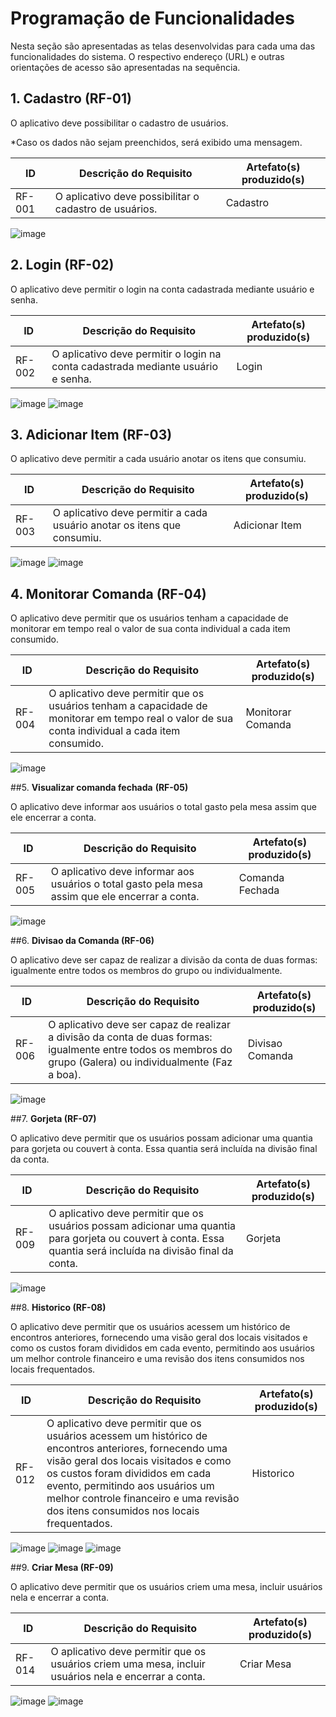 # Programação de Funcionalidades

Nesta seção são apresentadas as telas desenvolvidas para cada uma das funcionalidades do sistema. O respectivo endereço (URL) e outras orientações de acesso são apresentadas na sequência.

## 1. Cadastro (RF-01)

O aplicativo deve possibilitar o cadastro de usuários.

*Caso os dados não sejam preenchidos, será exibido uma mensagem.

|ID    | Descrição do Requisito  | Artefato(s) produzido(s) |
|------|-----------------------------------------|----|
|RF-001| 	O aplicativo deve possibilitar o cadastro de usuários. | Cadastro | 

![image](https://github.com/ICEI-PUC-Minas-PMV-ADS/pmv-ads-2023-2-e3-proj-mov-t2-choppanheiro/assets/112138736/c4111416-76ab-4d63-b756-d8c53da4c7fe)

## 2. Login (RF-02)

O aplicativo deve permitir o login na conta cadastrada mediante usuário e senha.

|ID    | Descrição do Requisito  | Artefato(s) produzido(s) |
|------|-----------------------------------------|----|
|RF-002|O aplicativo deve permitir o login na conta cadastrada mediante usuário e senha. | Login | 

![image](https://github.com/ICEI-PUC-Minas-PMV-ADS/pmv-ads-2023-2-e3-proj-mov-t2-choppanheiro/assets/112138736/0de7ebe4-959a-43cd-961c-ea19b8c15ac9)
![image](https://github.com/ICEI-PUC-Minas-PMV-ADS/pmv-ads-2023-2-e3-proj-mov-t2-choppanheiro/assets/112138736/4d08fc0a-fe42-41b4-86f5-e6da5c9e3ed0)


## 3. Adicionar Item (RF-03)

O aplicativo deve permitir a cada usuário anotar os itens que consumiu.

|ID    | Descrição do Requisito  | Artefato(s) produzido(s) |
|------|-----------------------------------------|----|
|RF-003|O aplicativo deve permitir a cada usuário anotar os itens que consumiu. | Adicionar Item | 

![image](https://github.com/ICEI-PUC-Minas-PMV-ADS/pmv-ads-2023-2-e3-proj-mov-t2-choppanheiro/assets/112138736/58478c0e-bddc-4524-9f41-96b0604043de)
![image](https://github.com/ICEI-PUC-Minas-PMV-ADS/pmv-ads-2023-2-e3-proj-mov-t2-choppanheiro/assets/112138736/488908af-84ec-43db-bc9d-1d1b0f23893e)


## 4. Monitorar Comanda (RF-04)

O aplicativo deve permitir que os usuários tenham a capacidade de monitorar em tempo real o valor de sua conta individual a cada item consumido.

|ID    | Descrição do Requisito  | Artefato(s) produzido(s) |
|------|-----------------------------------------|----|
|RF-004|O aplicativo deve permitir que os usuários tenham a capacidade de monitorar em tempo real o valor de sua conta individual a cada item consumido. | Monitorar Comanda | 

![image](https://github.com/ICEI-PUC-Minas-PMV-ADS/pmv-ads-2023-2-e3-proj-mov-t2-choppanheiro/assets/112138736/9dceedb7-003c-4068-9f7c-8b8531f9b0b9)


##5. **Visualizar comanda fechada**  **(RF-05)**

O aplicativo deve informar aos usuários o total gasto pela mesa assim que ele encerrar a conta.

|ID    | Descrição do Requisito  | Artefato(s) produzido(s) |
|------|-----------------------------------------|----|
|RF-005|O aplicativo deve informar aos usuários o total gasto pela mesa assim que ele encerrar a conta. | Comanda Fechada | 

![image](https://github.com/ICEI-PUC-Minas-PMV-ADS/pmv-ads-2023-2-e3-proj-mov-t2-choppanheiro/assets/112138736/0e1f6a57-51c3-4eb9-ab99-5166bfd41353)


##6. **Divisao da Comanda (RF-06)**

O aplicativo deve ser capaz de realizar a divisão da conta de duas formas: igualmente entre todos os membros do grupo ou individualmente.

|ID    | Descrição do Requisito  | Artefato(s) produzido(s) |
|------|-----------------------------------------|----|
|RF-006|O aplicativo deve ser capaz de realizar a divisão da conta de duas formas: igualmente entre todos os membros do grupo (Galera) ou individualmente (Faz a boa).| Divisao Comanda | 

![image](https://github.com/ICEI-PUC-Minas-PMV-ADS/pmv-ads-2023-2-e3-proj-mov-t2-choppanheiro/assets/112138736/a5f53289-7891-45e9-85fb-81bbde1c2dea)

##7. **Gorjeta (RF-07)**

O aplicativo deve permitir que os usuários possam adicionar uma quantia para gorjeta ou couvert à conta. Essa quantia será incluída na divisão final da conta.

|ID    | Descrição do Requisito  | Artefato(s) produzido(s) |
|------|-----------------------------------------|----|
|RF-009|O aplicativo deve permitir que os usuários possam adicionar uma quantia para gorjeta ou couvert à conta. Essa quantia será incluída na divisão final da conta.| Gorjeta | 

![image](https://github.com/ICEI-PUC-Minas-PMV-ADS/pmv-ads-2023-2-e3-proj-mov-t2-choppanheiro/assets/112138736/a5f53289-7891-45e9-85fb-81bbde1c2dea)


##8. **Historico (RF-08)**

O aplicativo deve permitir que os usuários acessem um histórico de encontros anteriores, fornecendo uma visão geral dos locais visitados e como os custos foram divididos em cada evento, permitindo aos usuários um melhor controle financeiro e uma revisão dos itens consumidos nos locais frequentados.

|ID    | Descrição do Requisito  | Artefato(s) produzido(s) |
|------|-----------------------------------------|----|
|RF-012|O aplicativo deve permitir que os usuários acessem um histórico de encontros anteriores, fornecendo uma visão geral dos locais visitados e como os custos foram divididos em cada evento, permitindo aos usuários um melhor controle financeiro e uma revisão dos itens consumidos nos locais frequentados.| Historico | 

![image](https://github.com/ICEI-PUC-Minas-PMV-ADS/pmv-ads-2023-2-e3-proj-mov-t2-choppanheiro/assets/112138736/8d892291-c548-4dff-a40f-0934177245d1)
![image](https://github.com/ICEI-PUC-Minas-PMV-ADS/pmv-ads-2023-2-e3-proj-mov-t2-choppanheiro/assets/112138736/f64e5685-fb5a-43b7-af05-f6ab8bfa08e7)
![image](https://github.com/ICEI-PUC-Minas-PMV-ADS/pmv-ads-2023-2-e3-proj-mov-t2-choppanheiro/assets/112138736/1fb40921-557d-4bc6-b9a1-14991095b85a)



##9. **Criar Mesa (RF-09)**

O aplicativo deve permitir que os usuários criem uma mesa, incluir usuários nela e encerrar a conta.

|ID    | Descrição do Requisito  | Artefato(s) produzido(s) |
|------|-----------------------------------------|----|
|RF-014|O aplicativo deve permitir que os usuários criem uma mesa, incluir usuários nela e encerrar a conta.| Criar Mesa  | 

![image](https://github.com/ICEI-PUC-Minas-PMV-ADS/pmv-ads-2023-2-e3-proj-mov-t2-choppanheiro/assets/112138736/5e8ec6d5-bc0e-488c-8ff5-2f9b67b80f81)
![image](https://github.com/ICEI-PUC-Minas-PMV-ADS/pmv-ads-2023-2-e3-proj-mov-t2-choppanheiro/assets/112138736/af0d0bbe-0d6b-437d-8c21-7b8a424fa3a1)













